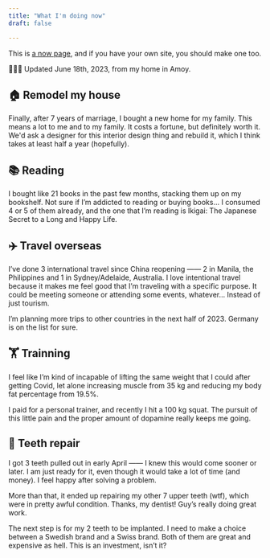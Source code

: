 ```yaml
---
title: "What I'm doing now"
draft: false

---
```


This is [a now page](https://nownownow.com/about), and if you have your own site, you should make one too.

👨🏻‍💻 Updated June 18th, 2023, from my home in Amoy.

## 🏠 Remodel my house
Finally, after 7 years of marriage, I bought a new home for my family. This means a lot to me and to my family. It costs a fortune, but definitely worth it. We'd ask a designer for this interior design thing and rebuild it, which I think takes at least half a year (hopefully).

## 📚 Reading

I bought like 21 books in the past few months, stacking them up on my bookshelf. Not sure if I’m addicted to reading or buying books… I consumed 4 or 5 of them already, and the one that I’m reading is Ikigai: The Japanese Secret to a Long and Happy Life.



## ✈️ Travel overseas

I’ve done 3 international travel since China reopening —— 2 in Manila, the Philippines and 1 in Sydney/Adelaide, Australia. I love intentional travel because it makes me feel good that I’m traveling with a specific purpose. It could be meeting someone or attending some events, whatever… Instead of just tourism.

I’m planning more trips to other countries in the next half of 2023. Germany is on the list for sure.

## 🏋️ Trainning 

I feel like I’m kind of incapable of lifting the same weight that I could after getting Covid, let alone increasing muscle from 35 kg and reducing my body fat percentage from 19.5%.

I paid for a personal trainer, and recently I hit a 100 kg squat. The pursuit of this little pain and the proper amount of dopamine really keeps me going.

## 🦷 Teeth repair

I got 3 teeth pulled out in early April —— I knew this would come sooner or later. I am just ready for it, even though it would take a lot of time (and money). I feel happy after solving a problem.

More than that, it ended up repairing my other 7 upper teeth (wtf), which were in pretty awful condition. Thanks, my dentist! Guy’s really doing great work.

The next step is for my 2 teeth to be implanted. I need to make a choice between a Swedish brand and a Swiss brand. Both of them are great and expensive as hell. This is an investment, isn’t it?